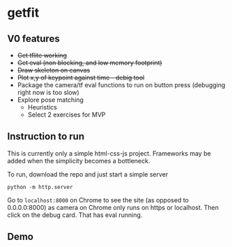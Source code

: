 # getfit

## V0 features
- ~~Get tflite working~~
- ~~Get eval (non blocking, and low memory footprint)~~
- ~~Draw skeleton on canvas~~
- ~~Plot x,y of keypoint against time - debig tool~~
- Package the camera/tf eval functions to run on button press (debugging right now is too slow)
- Explore pose matching 
    - Heuristics
    - Select 2 exercises for MVP

## Instruction to run
This is currently only a simple html-css-js project. Frameworks may be added when the simplicity becomes a bottleneck. 

To run, download the repo and just start a simple server 
```
python -m http.server
```

Go to ```localhost:8000``` on Chrome to see the site (as opposed to 0.0.0.0:8000) as camera on Chrome only runs on https or localhost. Then click on the debug card. That has eval running. 


## Demo
[](https://raw.githubusercontent.com/sam17/getfit/main/static/vivek-demo.gif)


